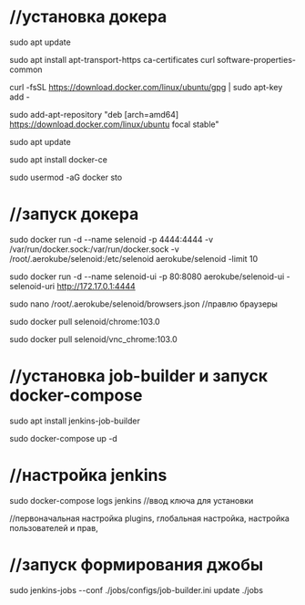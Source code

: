 # //установка докера
sudo apt update

sudo apt install apt-transport-https ca-certificates curl software-properties-common

curl -fsSL https://download.docker.com/linux/ubuntu/gpg | sudo apt-key add -

sudo add-apt-repository "deb [arch=amd64] https://download.docker.com/linux/ubuntu focal stable"

sudo apt update

sudo apt install docker-ce

sudo usermod -aG docker sto

# //запуск докера
sudo docker run -d --name selenoid -p 4444:4444 -v /var/run/docker.sock:/var/run/docker.sock -v /root/.aerokube/selenoid:/etc/selenoid aerokube/selenoid -limit 10

sudo docker run -d --name selenoid-ui -p 80:8080 aerokube/selenoid-ui  -selenoid-uri http://172.17.0.1:4444

sudo nano /root/.aerokube/selenoid/browsers.json //правлю браузеры

sudo docker pull selenoid/chrome:103.0

sudo docker pull selenoid/vnc_chrome:103.0

# //установка job-builder и запуск docker-compose
sudo apt install jenkins-job-builder

sudo docker-compose up -d

# //настройка jenkins
sudo docker-compose logs jenkins //ввод ключа для установки

//первоначальная настройка plugins, глобальная настройка, настройка пользователей и прав,

# //запуск формирования джобы
sudo jenkins-jobs --conf ./jobs/configs/job-builder.ini update ./jobs
